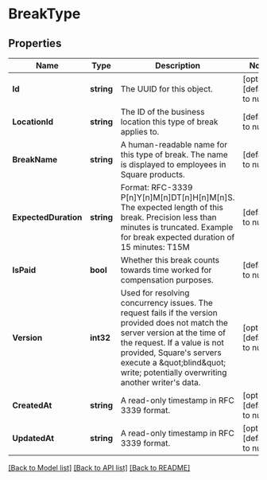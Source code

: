 # BreakType

## Properties
Name | Type | Description | Notes
------------ | ------------- | ------------- | -------------
**Id** | **string** | The UUID for this object. | [optional] [default to null]
**LocationId** | **string** | The ID of the business location this type of break applies to. | [default to null]
**BreakName** | **string** | A human-readable name for this type of break. The name is displayed to employees in Square products. | [default to null]
**ExpectedDuration** | **string** | Format: RFC-3339 P[n]Y[n]M[n]DT[n]H[n]M[n]S. The expected length of this break. Precision less than minutes is truncated.  Example for break expected duration of 15 minutes: T15M | [default to null]
**IsPaid** | **bool** | Whether this break counts towards time worked for compensation purposes. | [default to null]
**Version** | **int32** | Used for resolving concurrency issues. The request fails if the version provided does not match the server version at the time of the request. If a value is not provided, Square&#x27;s servers execute a \&quot;blind\&quot; write; potentially overwriting another writer&#x27;s data. | [optional] [default to null]
**CreatedAt** | **string** | A read-only timestamp in RFC 3339 format. | [optional] [default to null]
**UpdatedAt** | **string** | A read-only timestamp in RFC 3339 format. | [optional] [default to null]

[[Back to Model list]](../README.md#documentation-for-models) [[Back to API list]](../README.md#documentation-for-api-endpoints) [[Back to README]](../README.md)

